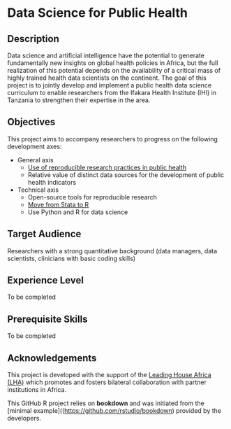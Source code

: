 # Data Science for Public Health

## Description

Data science and artificial intelligence have the potential to generate fundamentally new insights on global health policies in Africa, but the full realization of this potential depends on the availability of a critical mass of highly trained health data scientists on the continent. The goal of this project is to jointly develop and implement a public health data science curriculum to enable researchers from the Ifakara Health Institute (IHI) in Tanzania to strengthen their expertise in the area.

## Objectives

This project aims to accompany researchers to progress on the following development axes:

* General axis
    * [Use of reproducible research practices in public health](https://github.com/Thaliehln/ds4ph/wiki/1.-Use-of-reproducible-research-practices-in-public-health)
    * Relative value of distinct data sources for the development of public health indicators
* Technical axis
    * Open-source tools for reproducible research
    * [Move from Stata to R](https://github.com/Thaliehln/ds4ph/wiki/Moving-from-Stata-to-R)
    * Use Python and R for data science

## Target Audience

Researchers with a strong quantitative background (data managers, data scientists, clinicians with basic coding skills)

## Experience Level

To be completed

## Prerequisite Skills

To be completed

## Acknowledgements

This project is developed with the support of the [Leading House Africa (LHA)](https://www.swisstph.ch/en/research/leading-house-africa/) which promotes and fosters bilateral collaboration with partner institutions in Africa.

This GitHub R project relies on **bookdown** and was initiated from the [minimal example]((https://github.com/rstudio/bookdown) provided by the developers.
